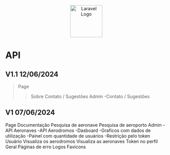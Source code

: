 <p align="center">
<a href="https://github.com/osvaldolaini" target="_blank">
<img src="https://avatars.githubusercontent.com/u/75580327?s=64&v=4" width="100" alt="Laravel Logo">
</a>
</p>

# API 
## V1.1 12/06/2024
>Page 
>>Sobre
>>Contato / Sugestões
Admin
    -Contato / Sugestões
## V1 07/06/2024
Page
    Documentação
    Pesquisa de aeronave
    Pesquisa de aeroporto
Admin
    -API Aeronaves
    -API Aerodromos
    -Dasboard
        -Graficos com dados de utilização
        -Painel com quantidade de usuários
    -Restrição pelo token
Usuário
    Visualiza os aerodromos
    Visualiza as aeronaves
    Token no perfil
Geral
    Páginas de erro
    Logos
    Favicons
